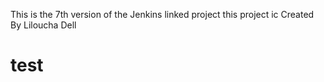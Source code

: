 This is the 7th version of the Jenkins linked project
this project ic Created By Liloucha Dell
# test
